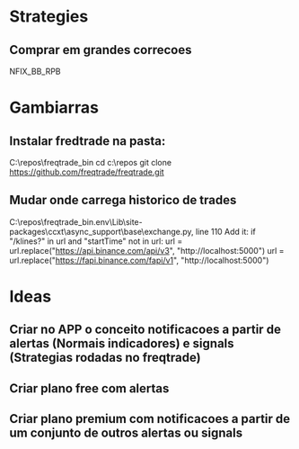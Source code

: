 
# Strategies

## Comprar em grandes correcoes
NFIX_BB_RPB


# Gambiarras

## Instalar fredtrade na pasta:
C:\repos\freqtrade_bin
cd c:\repos
git clone https://github.com/freqtrade/freqtrade.git


## Mudar onde carrega historico de trades
C:\repos\freqtrade_bin\.env\Lib\site-packages\ccxt\async_support\base\exchange.py, line 110
Add it:
        if "/klines?" in url and "startTime" not in url:
            url = url.replace("https://api.binance.com/api/v3", "http://localhost:5000")
            url = url.replace("https://fapi.binance.com/fapi/v1", "http://localhost:5000")

# Ideas
## Criar no APP o conceito notificacoes a partir de alertas (Normais indicadores) e signals (Strategias rodadas no freqtrade)
## Criar plano free com alertas
## Criar plano premium com notificacoes a partir de um conjunto de outros alertas ou signals